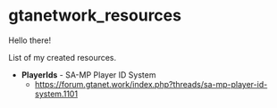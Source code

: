 # gtanetwork_resources

Hello there!

List of my created resources.

 - **PlayerIds** - SA-MP Player ID System
	- https://forum.gtanet.work/index.php?threads/sa-mp-player-id-system.1101
